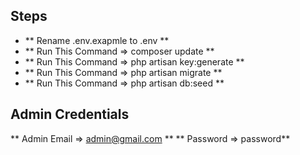 ## Steps 

- ** Rename .env.exapmle to .env **
- ** Run This Command => composer update **
- ** Run This Command => php artisan key:generate **
- ** Run This Command => php artisan migrate **
- ** Run This Command => php artisan db:seed **

## Admin Credentials 
** Admin Email => admin@gmail.com **
** Password => password**
